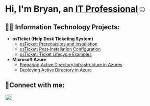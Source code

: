 <h1>Hi, I'm Bryan, an <a href="https://www.linkedin.com/in/bryan-brathwaite-61069b171/">IT Professional</a>☺</h1>

<h2>👨‍💻 Information Technology Projects:</h2>

- <b>osTicket (Help Desk Ticketing System)</b>
  - [osTicket: Prerequisites and Installation](https://github.com/iUnknown1/osticket-prereqs)
  - [osTicket: Post-Installation Configuration](https://github.com/iUnknown1/post-install-config)
  - [osTicket: Ticket Lifecycle Examples](https://github.com/iUnknown1/ticket-lifecycle)
- <b>Microsoft Azure</b>
  - [Preparing Active Directory Infrastructure in Azures](https://github.com/iUnknown1/configure-ad)
  - [Deploying Active Directory in Azure](https://github.com/iUnknown1/azure-network-protocols)

<h2>🤳Connect with me:</h2>

[<img align="left" alt="Bryan | LinkedIn" width="22px" src="https://cdn.jsdelivr.net/npm/simple-icons@v3/icons/linkedin.svg" />][linkedin]

[linkedin]:(https://www.linkedin.com/in/bryan-brathwaite-61069b171/)
